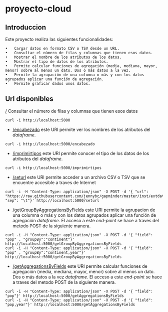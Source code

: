 # proyecto-cloud

## Introduccion

Este proyecto realiza las siguientes funcionalidades:

	•	Cargar datos en formato CSV o TSV desde un URL.
	•	Consultar el número de filas y columnas que tienen esos datos.
	•	Mostrar el nombre de los atributos de los datos.
	•	Mostrar el tipo de datos de los atributos.
	•	Permite calcular funciones de agregación (media, mediana, mayor, menor) sobre al menos un dato. Dos o más datos a la vez. 
	•	Permite la agrupación de una columna o más y con los datos agrupados aplicar una función de agregación.
	•	Permite graficar dados unos datos. 
  
  ## Url disponibles 
  
  [/](http://localhost:5000/) Consultar el número de filas y columnas que tienen esos datos
```
curl -i http://localhost:5000
```

* [/encabezado](http://localhost:5000/encabezado) este URI permite ver los nombres de los atributos del *dataframe*.
```
curl -i http://localhost:5000/encabezado
```
* [/imprimirtipos](http://localhost:5000/imprimirtipos) este URI permite conocer el tipo de los datos de los atributos del *dataframe*.
```
curl -i http://localhost:5000/imprimirtipos
```
* [/seturl](http://localhost:5000/seturl) este URI permite acceder a un archivo CSV o TSV que se encuentre accesible a traves de Internet
```
curl -i -H "Content-Type: application/json" -X POST -d '{ "url": "https://raw.githubusercontent.com/jennybc/gapminder/master/inst/extdata/gapminder.tsv", "sep": "\t"}' http://localhost:5000/seturl
```
* [/getGroupByAggregationsByFields](http://localhost:5000/getGroupByAggregationsByFields) este URI permite  la agrupacion de una columna o más y con los datos agrupados aplicar una función de agregación *dataframe*. 
El acceso a este *end-point* se hace a traves del metodo POST de la siguiente manera.
```
curl -i -H "Content-Type: application/json" -X POST -d '{ "field": "pop" , "groupBy":"continent"}' http://localhost:5000/getGroupByAggregationsByFields
curl -i -H "Content-Type: application/json" -X POST -d '{ "field": "pop" , "groupBy":"continent,year"}' http://localhost:5000/getGroupByAggregationsByFields
```
* [/getAggregationsByFields](http://localhost:5000/getAggregationsByFields) este URI permite calcular funciones de agregación (media, mediana, mayor, menor) sobre al menos un dato. Dos o más datos a la vez *dataframe*. 
El acceso a este *end-point* se hace a traves del metodo POST de la siguiente manera.
```
curl -i -H "Content-Type: application/json" -X POST -d '{ "field": "pop"}' http://localhost:5000/getAggregationsByFields
curl -i -H "Content-Type: application/json" -X POST -d '{ "field": "pop,year"}' http://localhost:5000/getAggregationsByFields
```

